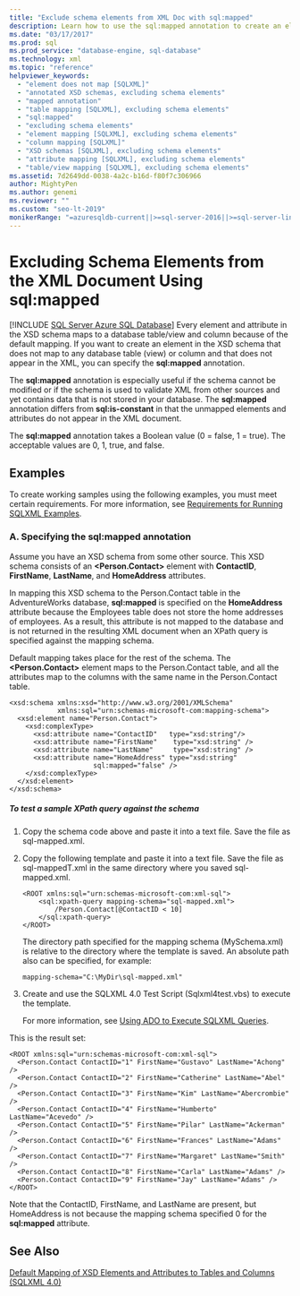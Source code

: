 ```yaml
---
title: "Exclude schema elements from XML Doc with sql:mapped"
description: Learn how to use the sql:mapped annotation to create an element in the XSD schema that does not map to a database table (view) or column.
ms.date: "03/17/2017"
ms.prod: sql
ms.prod_service: "database-engine, sql-database"
ms.technology: xml
ms.topic: "reference"
helpviewer_keywords: 
  - "element does not map [SQLXML]"
  - "annotated XSD schemas, excluding schema elements"
  - "mapped annotation"
  - "table mapping [SQLXML], excluding schema elements"
  - "sql:mapped"
  - "excluding schema elements"
  - "element mapping [SQLXML], excluding schema elements"
  - "column mapping [SQLXML]"
  - "XSD schemas [SQLXML], excluding schema elements"
  - "attribute mapping [SQLXML], excluding schema elements"
  - "table/view mapping [SQLXML], excluding schema elements"
ms.assetid: 7d2649dd-0038-4a2c-b16d-f80f7c306966
author: MightyPen
ms.author: genemi
ms.reviewer: ""
ms.custom: "seo-lt-2019"
monikerRange: "=azuresqldb-current||>=sql-server-2016||>=sql-server-linux-2017||=azuresqldb-mi-current"
---
```

# Excluding Schema Elements from the XML Document Using sql:mapped
[!INCLUDE [SQL Server Azure SQL Database](../../includes/applies-to-version/sql-asdb.md)]
  Every element and attribute in the XSD schema maps to a database table/view and column because of the default mapping. If you want to create an element in the XSD schema that does not map to any database table (view) or column and that does not appear in the XML, you can specify the **sql:mapped** annotation.  
  
 The **sql:mapped** annotation is especially useful if the schema cannot be modified or if the schema is used to validate XML from other sources and yet contains data that is not stored in your database. The **sql:mapped** annotation differs from **sql:is-constant** in that the unmapped elements and attributes do not appear in the XML document.  
  
 The **sql:mapped** annotation takes a Boolean value (0 = false, 1 = true). The acceptable values are 0, 1, true, and false.  
  
## Examples  
 To create working samples using the following examples, you must meet certain requirements. For more information, see [Requirements for Running SQLXML Examples](../../relational-databases/sqlxml/requirements-for-running-sqlxml-examples.md).  
  
### A. Specifying the sql:mapped annotation  
 Assume you have an XSD schema from some other source. This XSD schema consists of an **\<Person.Contact>** element with **ContactID**, **FirstName**, **LastName**, and **HomeAddress** attributes.  
  
 In mapping this XSD schema to the Person.Contact table in the AdventureWorks database, **sql:mapped** is specified on the **HomeAddress** attribute because the Employees table does not store the home addresses of employees. As a result, this attribute is not mapped to the database and is not returned in the resulting XML document when an XPath query is specified against the mapping schema.  
  
 Default mapping takes place for the rest of the schema. The **\<Person.Contact>** element maps to the Person.Contact table, and all the attributes map to the columns with the same name in the Person.Contact table.  
  
```  
<xsd:schema xmlns:xsd="http://www.w3.org/2001/XMLSchema"  
            xmlns:sql="urn:schemas-microsoft-com:mapping-schema">  
  <xsd:element name="Person.Contact">  
    <xsd:complexType>  
      <xsd:attribute name="ContactID"   type="xsd:string"/>  
      <xsd:attribute name="FirstName"    type="xsd:string" />  
      <xsd:attribute name="LastName"     type="xsd:string" />  
      <xsd:attribute name="HomeAddress" type="xsd:string"   
                     sql:mapped="false" />  
    </xsd:complexType>  
  </xsd:element>  
</xsd:schema>  
```  
  
##### To test a sample XPath query against the schema  
  
1.  Copy the schema code above and paste it into a text file. Save the file as sql-mapped.xml.  
  
2.  Copy the following template and paste it into a text file. Save the file as sql-mappedT.xml in the same directory where you saved sql-mapped.xml.  
  
    ```  
    <ROOT xmlns:sql="urn:schemas-microsoft-com:xml-sql">  
        <sql:xpath-query mapping-schema="sql-mapped.xml">  
            /Person.Contact[@ContactID < 10]  
        </sql:xpath-query>  
    </ROOT>  
    ```  
  
     The directory path specified for the mapping schema (MySchema.xml) is relative to the directory where the template is saved. An absolute path also can be specified, for example:  
  
    ```  
    mapping-schema="C:\MyDir\sql-mapped.xml"  
    ```  
  
3.  Create and use the SQLXML 4.0 Test Script (Sqlxml4test.vbs) to execute the template.  

     For more information, see [Using ADO to Execute SQLXML Queries](../../relational-databases/sqlxml/using-ado-to-execute-sqlxml-4-0-queries.md).  
  
 This is the result set:  
  
```  
<ROOT xmlns:sql="urn:schemas-microsoft-com:xml-sql">  
  <Person.Contact ContactID="1" FirstName="Gustavo" LastName="Achong" />   
  <Person.Contact ContactID="2" FirstName="Catherine" LastName="Abel" />   
  <Person.Contact ContactID="3" FirstName="Kim" LastName="Abercrombie" />   
  <Person.Contact ContactID="4" FirstName="Humberto" LastName="Acevedo" />   
  <Person.Contact ContactID="5" FirstName="Pilar" LastName="Ackerman" />   
  <Person.Contact ContactID="6" FirstName="Frances" LastName="Adams" />   
  <Person.Contact ContactID="7" FirstName="Margaret" LastName="Smith" />   
  <Person.Contact ContactID="8" FirstName="Carla" LastName="Adams" />   
  <Person.Contact ContactID="9" FirstName="Jay" LastName="Adams" />   
</ROOT>  
```  
  
 Note that the ContactID, FirstName, and LastName are present, but HomeAddress is not because the mapping schema specified 0 for the **sql:mapped** attribute.  
  
## See Also  
 [Default Mapping of XSD Elements and Attributes to Tables and Columns &#40;SQLXML 4.0&#41;](../../relational-databases/sqlxml-annotated-xsd-schemas-using/default-mapping-of-xsd-elements-and-attributes-to-tables-and-columns-sqlxml-4-0.md)  
  
  

